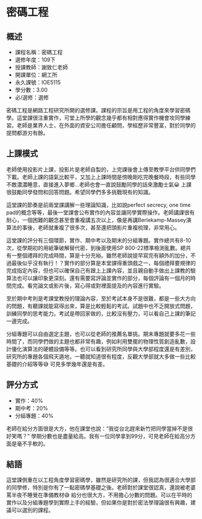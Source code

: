 
# 密碼工程
## 概述
- 課程名稱：密碼工程
- 選修年度：109下
- 授課教師：謝致仁老師
- 開課單位：網工所    
- 永久課號：IOE5115
- 學分數：3.00
- 必/選修：選修

密碼工程是網路工程研究所開的選修課。課程的宗旨是用工程的角度來學習密碼學。這堂課很注重實作，可堂上所學的觀念幾乎都有相對應得實作機會攻同學練習。老師是業界人士，在外面的資安公司擔任顧問，學經歷非常豐富，對於同學的提問都游刃有餘。

## 上課模式
老師使用投影片上課，投影片是老師自製的，上完課後會上傳至教學平台供同學們下載。老師上課的語氣比較平，又加上上課時間是傍晚剛吃完晚餐時段，有些同學不敵濃濃睡意，直接進入夢鄉...老師也會一直說鼓勵同學的話來激勵士氣😀 上課很鼓勵同學發問和回答問題。希望同學們多多挑戰現有的知識。

這堂課的節奏是前兩堂課講解一些理論知識，比如說perfect secrecy, one time pad的概念等等，最後一堂課會公布實作的內容並讓同學實際操作。老師講課很有耐心，一個困難的觀念甚至會重複講五次以上，像是再講Berlekamp-Massey演算法的事後，老師就重複了很多次，甚至還把頭影片重複梳理，非常用心。

這堂課的評分有三個環節，實作、期中考以及期末的分組專題。實作總共有8-10次，從學期初的用紙筆破解替代密，到後面使用SP 800-22標準檢測亂數。總共有一整個禮拜的完成時間，算是十分充裕。雖然老師說提早寫完有額外的加分，不過最後似乎沒有執行！？實作的部分算是本堂課得重頭戲之一，每個禮拜要規律的完成指定內容，但也可以確保自己有跟上上課內容，並且親自動手做出上課教的驗算法也可以讓印象更深刻。還有需要寫評論並實作的部分，每個評論有一個月的時間完成。看完論文或影片後，寫心得或對裡面提及的內容進行實驗。

至於期中考則是考課堂教授的理論內容，至於考試本身不是很難，都是一些大方向的問題，有聽課就能寫得出來，算是比較輕鬆的考試。試題中也不乏開放式問題，訓練同學的思考能力。考試是帶回家做的，比較沒有壓力，可以看自己上課的筆記一邊完成。

分組專題可以自由選定主題，也可以從老師的推薦名單挑。期末專題就要多花一些時間了，而同學們做的主題也都非常有趣，例如利用雙擺的物理性質創造亂數，設計優化演算法的硬體設備等等。也可以看到研究所同學與大學部程度還是有差別，研究所的專題各個飛天遁地，一聽就知道很有程度，反觀大學部就大多做一些比較基礎的介紹等等😅 可見多學幾年還是有差。

## 評分方式
- 實作：40%
- 期中考：20%
- 分組專題：40%

老師在給分方面很是大方，他在課堂也說：“我從台北趕來新竹把同學當掉不是很好笑嗎？” 學期分數也是盡量給高。我有一位同學拿到99分，可見老師在給高分方面是毫不手軟的。


## 結語
這堂課側重在以工程角度學習密碼學，雖然是研究所的課，但我認為很適合大學部的同學修，特別是你有了一點密碼學基礎之後。老師對於課堂很認真，還說被老婆罵半夜不睡覺在準備教材😅 給分也很大方，不用擔心分數的問題。可以在平時的實作以及分組專題學到實際上手的經驗，但如果你是對於密法學理論很有興趣，建議可以選別的課程。
